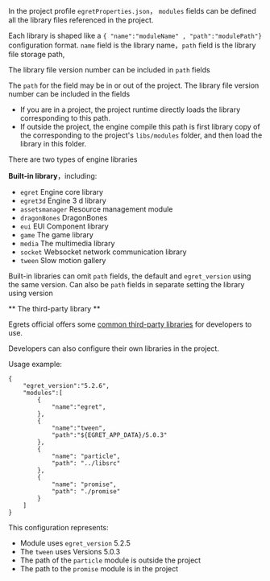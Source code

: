 
In the project profile `egretProperties.json`， `modules` fields can be defined all the library files referenced in the project.

Each library is shaped like a  `{ "name":"moduleName" , "path":"modulePath"}` configuration format.
`name` field is the library name，`path` field is the library file storage path,

 The library file version number can be included in `path`   fields

The `path`  for the field may be in or out of the project. The library file version number can be included in the fields

* If you are in a project, the project runtime directly loads the library corresponding to this path.
* If outside the project, the engine compile this path is first library copy of the corresponding to the project's  `libs/modules`  folder, and then load the library in this folder.

 There are two types of engine libraries

**Built-in library**，including:

* `egret` Engine core library
* `egret3d` Engine 3 d library
* `assetsmanager` Resource management module
* `dragonBones`  DragonBones
* `eui` EUI  Component library
* `game` The game  library
* `media`  The multimedia library
* `socket` Websocket network communication library
* `tween` Slow motion gallery

Built-in libraries can omit `path`  fields, the default and  `egret_version` using the same version. Can also be `path` fields in separate setting the library using version

** The third-party library **

Egrets official offers some [common third-party libraries](https://github.com/egret-labs/egret-game-library) for developers to use.

Developers can also configure their own libraries in the project.

Usage example:

```
{
	"egret_version":"5.2.6",
	"modules":[
		{
			"name":"egret",
		},
		{
			"name":"tween",
			"path":"${EGRET_APP_DATA}/5.0.3"
		},
		{
			"name": "particle",
			"path": "../libsrc"
		},
		{
			"name": "promise",
			"path": "./promise"
		}
	]
}
```
This configuration represents:

* Module uses  `egret_version`  5.2.5 
*  The `tween` uses Versions  5.0.3 
*  The path of the `particle`  module is outside the project
*  The path to the `promise` module is in the project

